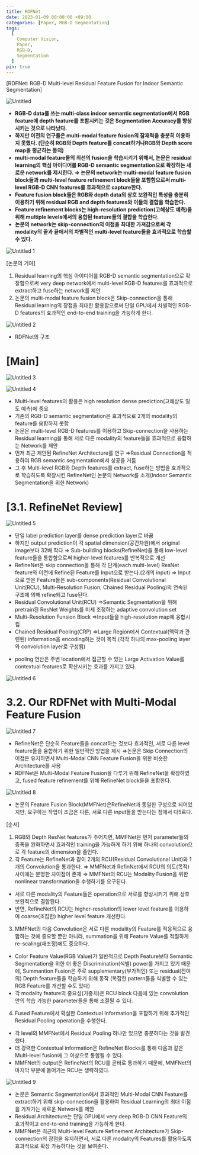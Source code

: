 ```yaml
---
title: RDFNet
date: 2023-01-09 00:00:00 +09:00
categories: [Paper, RGB-D Segmentation]
tags:
  [
    Computer Vision,
    Paper,
    RGB-D,
    Segmentation
  ]
pin: true
---
```


[RDFNet: RGB-D Multi-level Residual Feature Fusion for Indoor Semantic Segmentation]

![Untitled](https://github.com/gihuni99/gihuni99.github.io/assets/90080065/9a8f2519-fb75-4008-8e8e-02fd225a3b4f)

- **RGB-D data를 쓰는 multi-class indoor semantic segmentation에서 RGB feature에 depth feature를 포함시키는 것은 Segmentation Accuracy를 향상시키는 것으로 나타났다.**
- **하지만 이전의 연구들은 multi-modal feature fusion의 잠재력을 충분히 이용하지 못했다.
(단순히 RGB와 Depth feature를 concat하거나RGB와 Depth score map을 평균하는 등의)**
- **multi-modal feature들의 최선의 fusion을 학습시키기 위해서, 논문은 residual learning의 핵심 아이디어를 RGB-D semantic segmentation으로 확장하는 새로운 network를 제시한다.
⇒ 논문의 network는 multi-modal feature fusion block들과 multi-level feature refinement block들을 포함함으로써 multi-level RGB-D CNN features를 효과적으로 capture한다.**
- **Feature fusion block들은 RGB와 depth data의 상호 보완적인 특성을 충분히 이용하기 위해 residual RGB and depth features와 이들의 결합을 학습한다.**
- **Feature refinement blocks는 high-resolution prediction(고해상도 예측)을 위해 multiple levels에서의 융합된 feature들의 결합을 학습한다.**
- **논문의 network는 skip-connection의 이점을 최대한 가져감으로써 각 modality의 끝과 끝에서의 차별적인 multi-level feature들을 효과적으로 학습할 수 있다.**

![Untitled 1](https://github.com/gihuni99/gihuni99.github.io/assets/90080065/b45e0957-4467-42db-9703-a1f9c2d67053)

[논문의 기여]

1. Residual learning의 핵심 아이디어를 RGB-D semantic segmentation으로 확장함으로써 very deep network에서 multi-level RGB-D features를 효과적으로 extract하고 fuse하는 network를 제안
2. 논문의 multi-modal feature fusion block은 Skip-connection을 통해 Residual learning의 장점을 최대한 활용함으로써 단일 GPU에서 차별적인 RGB-D features의 효과적인 end-to-end training을 가능하게 한다.

![Untitled 2](https://github.com/gihuni99/gihuni99.github.io/assets/90080065/4ea6aa16-3bdb-47c9-a0ed-64c54d941089)

- RDFNet의 구조

# [Main]

![Untitled 3](https://github.com/gihuni99/gihuni99.github.io/assets/90080065/2b93ed52-026e-4574-ada2-883c5223c843)

![Untitled 4](https://github.com/gihuni99/gihuni99.github.io/assets/90080065/c6224af2-3c24-4549-9151-e4c43d7da575)

- Multi-level features의 활용은 high resolution dense prediction(고해상도 밀도 예측)에 중요
- 기존의 RGB-D semantic segmentation은 효과적으로 2개의 modality의 feature를 융합하지 못함
- 논문은 multi-level RGB-D features를 이용하고 Skip-connection을 사용하는 Residual learning을 통해 서로 다른 modality의 feature들을 효과적으로 융합하는 Network를 제안
- 먼저 최근 제안된 RefineNet Architecture를 연구
⇒Residual Connection을 적용하여 RGB semantic segmentation에서 성공을 거둠
- 그 후 Multi-level RGB와 Depth features를 extract, fuse하는 방법을 효과적으로 학습하도록 확장시킨 RefineNet인 논문의 Network를 소개(Indoor Semantic Segmentation을 위한 Network)

# [3.1. RefineNet Review]

![Untitled 5](https://github.com/gihuni99/gihuni99.github.io/assets/90080065/5bb192f3-719b-41e9-bf7a-a4164c4e85b1)

- 단일 label prediction layer를 dense prediction layer로 바꿈
- 하지만 output prediction이 각 spatial dimension(공간차원)에서 original image보다 32배 작다
⇒ Sub-building blocks(RefineNet)을 통해 low-level feature들을 통합함으로써 higher-level features를 반복적으로 개선
- RefineNet은 skip connection을 통해 각 단계(each multi-level) ResNet feature와 이전에 Refine된 Feature를 Input으로 받는다.(2개의 input)
⇒ Input으로 받은 Feature들은 sub-components(Residual Convolutional Unit(RCU), Multi-Resolution Fusion, Chained Residual Pooling)의 연속된 구조에 의해 refine되고 fuse된다.
- Residual Convolutional Unit(RCU)
⇒Semantic Segmentation을 위해 pretrain된 ResNet Weights를 미세 조정하는 adaptive convolution set
- Multi-Resolution Funsion Block
⇒Input들을 high-resolution map에 융합시킴
- Chained Residual Pooling(CRP)
⇒Large Region에서 Contextual(맥락과 관련된) information을 encoding하는 것이 목적
(각각 하나의 max-pooling layer와 convolution layer로 구성됨)
* pooling 연산은 주변 location에서 접근할 수 있는 Large Activation Value를 contextual features로 확산시키는 효과를 가지고 있다.

![Untitled 6](https://github.com/gihuni99/gihuni99.github.io/assets/90080065/6d23b2fa-1e0f-4fc7-ac31-1e38a21d21dc)

# 3.2. Our RDFNet with Multi-Modal Feature Fusion

![Untitled 7](https://github.com/gihuni99/gihuni99.github.io/assets/90080065/17ad403e-3a25-448d-9dc5-d42be6e8e59a)

- RefineNet은 단순히 Feature들을 concat하는 것보다 효과적인, 서로 다른 level feature들을 융합하기 위한 일반적인 방법을 제시
⇒논문은 Skip Connection의 이점은 유지하면서 Multi-Modal CNN Feature Fusion을 위한 비슷한 Architecture를 사용
- RDFNet은 Multi-Modal Feature Fusion을 다루기 위해 RefineNet을 확장하였고, fused feature refinement를 위해 RefineNet block들을 포함한다.

![Untitled 8](https://github.com/gihuni99/gihuni99.github.io/assets/90080065/7d9472a1-42c3-4172-aae3-e5751ac85b0d)

- 논문의 Feature Fusion Block(MMFNet)은RefineNet과 동일한 구성으로 되어있지만, 요구하는 작업이 조금은 다른, 서로 다른 input들을 받는다는 점에서 다5르다.

[순서]

1. RGB와 Depth ResNet features가 주어지면, MMFNet은 먼저 parameter들의 증폭을 완화하면서 효과적인 training을 가능하게 하기 위해 하나의 convolution으로 각 feature의 dimension을 줄인다.
2. 각 Feature는 RefineNet과 같이 2개의 RCU(Residual Convolutional Unit)와 1개의 Convolution을 통과한다.
⇒ MMFNet과 RefinNet에서 RCU의 의도(목적) 사이에는 분명한 차이점이 존재
⇒ MMFNet의 RCU는 Modality Fusion을 위한 nonlinear transformation을 수행하기를 요구된다.
- 서로 다른 modality의 Feature들은 operation으로 서로를 향상시키기 위해 상호보완적으로 결합된다.
- 반면, RefineNet의 RCU는 higher-resolution의 lower level feature를 이용하여 coarse(조잡한) higher level feature 개선한다.
3. MMFNet의 다음 Convolution은 서로 다른 modality의 Feature를 적응적으로 융합하는 것에 중요할 뿐만 아니라, summation을 위해 Feature Value를 적절하게 re-scaling(재조정)에도 중요하다.
- Color Feature Value(RGB Value)가 일반적으로 Depth Feature보다 Semantic Segmentation을 위한 더 좋은 Discrimination(식별) power를 가지고 있기 때문에, Summantion Fusion은 주로 supplementary(부가적인) 또는 residual(잔여의) Depth feature들을 학습하기 위해 동작
(복잡한 pattern들을 식별할 수 있는 RGB Feature를 개선할 수도 있다)
- 각 modality feature의 중요성(가중치)은 RCU block 다음에 있는 convolution 안의 학습 가능한 parameter들을 통해 조절될 수 있다.
4. Fused Feature에서 확실한 Contextual Information을 포함하기 위해 추가적인 Residual Pooling operation을 수행한다.
- 각 level의 MMFNet에서 Residual Pooling 하나만 있으면 충분하다는 것을 발견했다.
- 더 강력한 Contextual information은 RefineNet Blocks를 통해 다음과 같은 Multi-level fusion에 그 이상으로 통합될 수 있다.
- MMFNet의 output은 RefineNet의 RCU를 곧바로 통과하기 때문에, MMFNet의 마지막 부분에 들어가는 RCU는 생략하였다.

![Untitled 9](https://github.com/gihuni99/gihuni99.github.io/assets/90080065/88eef5f7-74a7-4c81-89e6-78296b46362d)

- 논문은 Semantic Segmentation에서 효과적인 Multi-Modal CNN Feature를 extract하기 위해 skip-connection을 활용하여 Residual Learning의 최대 이점을 가져가는 새로운 Network를 제안
- Residual Architecture는 단일 GPU에서 very deep RGB-D CNN Feature의 효과적이고 end-to-end training을 가능하게 한다.
- MMFNet은 최근의 Multi-level Feature Refinement Architecture가 Skip-connection의 장점을 유지하면서, 서로 다른 modality의 Features를 활용하도록 효과적으로 확장 가능하다는 것을 보여준다.
